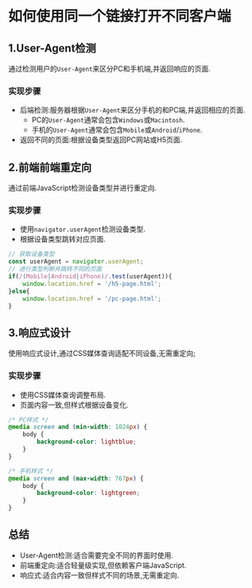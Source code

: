 # 如何使用同一个链接打开不同客户端
## 1.User-Agent检测
通过检测用户的`User-Agent`来区分PC和手机端,并返回响应的页面.
### 实现步骤
- 后端检测:服务器根据`User-Agent`来区分手机的和PC端,并返回相应的页面.
	- PC的`User-Agent`通常会包含`Windows`或`Macintosh`.
	- 手机的`User-Agent`通常会包含`Mobile`或`Android`/`iPhone`.
- 返回不同的页面:根据设备类型返回PC网站或H5页面.
## 2.前端前端重定向
通过前端JavaScript检测设备类型并进行重定向.
### 实现步骤
- 使用`navigator.userAgent`检测设备类型.
- 根据设备类型跳转对应页面.
```js 
// 获取设备类型
const userAgent = navigator.userAgent;
// 进行类型判断并跳转不同的页面
if(/(Mobile|Android|iPhone)/.test(userAgent)){
	window.location.href = '/h5-page.html';
}else{
	window.location.href = '/pc-page.html';
}
```
## 3.响应式设计
使用响应式设计,通过CSS媒体查询适配不同设备,无需重定向;
### 实现步骤
- 使用CSS媒体查询调整布局.
- 页面内容一致,但样式根据设备变化.
```css
/* PC样式 */
@media screen and (min-width: 1024px) {
    body {
        background-color: lightblue;
    }
}

/* 手机样式 */
@media screen and (max-width: 767px) {
    body {
        background-color: lightgreen;
    }
}
```
## 总结
- User-Agent检测:适合需要完全不同的界面时使用.
- 前端重定向:适合轻量级实现,但依赖客户端JavaScript.
- 响应式:适合内容一致但样式不同的场景,无需重定向.